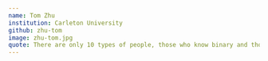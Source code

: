 ```yaml
---
name: Tom Zhu
institution: Carleton University
github: zhu-tom
image: zhu-tom.jpg
quote: There are only 10 types of people, those who know binary and those who don't
---
```

